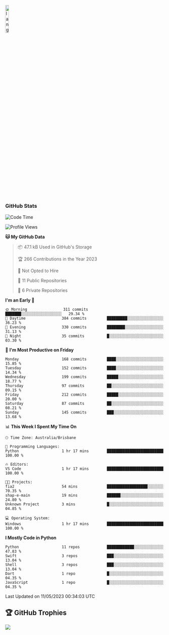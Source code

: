 <p align="left"><img width=15%" src="https://github.com/alansmathew/alansmathew/raw/master/lang.gif" alt="lang image here" /></p>

# <h3 align="left">GitHub Stats</h3>

<!--START_SECTION:waka-->
![Code Time](http://img.shields.io/badge/Code%20Time-208%20hrs%2053%20mins-blue)

![Profile Views](http://img.shields.io/badge/Profile%20Views-1-blue)

**🐱 My GitHub Data** 

> 📦 47.1 kB Used in GitHub's Storage 
 > 
> 🏆 266 Contributions in the Year 2023
 > 
> 🚫 Not Opted to Hire
 > 
> 📜 11 Public Repositories 
 > 
> 🔑 6 Private Repositories 
 > 
**I'm an Early 🐤** 

```text
🌞 Morning                311 commits         ███████░░░░░░░░░░░░░░░░░░   29.34 % 
🌆 Daytime                384 commits         █████████░░░░░░░░░░░░░░░░   36.23 % 
🌃 Evening                330 commits         ████████░░░░░░░░░░░░░░░░░   31.13 % 
🌙 Night                  35 commits          █░░░░░░░░░░░░░░░░░░░░░░░░   03.30 % 
```
📅 **I'm Most Productive on Friday** 

```text
Monday                   168 commits         ████░░░░░░░░░░░░░░░░░░░░░   15.85 % 
Tuesday                  152 commits         ████░░░░░░░░░░░░░░░░░░░░░   14.34 % 
Wednesday                199 commits         █████░░░░░░░░░░░░░░░░░░░░   18.77 % 
Thursday                 97 commits          ██░░░░░░░░░░░░░░░░░░░░░░░   09.15 % 
Friday                   212 commits         █████░░░░░░░░░░░░░░░░░░░░   20.00 % 
Saturday                 87 commits          ██░░░░░░░░░░░░░░░░░░░░░░░   08.21 % 
Sunday                   145 commits         ███░░░░░░░░░░░░░░░░░░░░░░   13.68 % 
```


📊 **This Week I Spent My Time On** 

```text
🕑︎ Time Zone: Australia/Brisbane

💬 Programming Languages: 
Python                   1 hr 17 mins        █████████████████████████   100.00 % 

🔥 Editors: 
VS Code                  1 hr 17 mins        █████████████████████████   100.00 % 

🐱‍💻 Projects: 
fia2                     54 mins             ██████████████████░░░░░░░   70.35 % 
shap-e-main              19 mins             ██████░░░░░░░░░░░░░░░░░░░   24.80 % 
Unknown Project          3 mins              █░░░░░░░░░░░░░░░░░░░░░░░░   04.85 % 

💻 Operating System: 
Windows                  1 hr 17 mins        █████████████████████████   100.00 % 
```

**I Mostly Code in Python** 

```text
Python                   11 repos            ████████████░░░░░░░░░░░░░   47.83 % 
Swift                    3 repos             ███░░░░░░░░░░░░░░░░░░░░░░   13.04 % 
Shell                    3 repos             ███░░░░░░░░░░░░░░░░░░░░░░   13.04 % 
Dart                     1 repo              █░░░░░░░░░░░░░░░░░░░░░░░░   04.35 % 
JavaScript               1 repo              █░░░░░░░░░░░░░░░░░░░░░░░░   04.35 % 
```




 Last Updated on 11/05/2023 00:34:03 UTC
<!--END_SECTION:waka-->

## 🏆 GitHub Trophies

![](https://github-profile-trophy.vercel.app/?username=samh06&theme=discord&no-frame=true&no-bg=false&margin-w=4)
